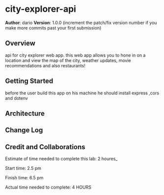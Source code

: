 # city-explorer-api

**Author**: dario
**Version**: 1.0.0 (increment the patch/fix version number if you make more commits past your first submission)

## Overview
api for city explorer web app. this web app allows you to hone in on a location and view the map of the city, weather updates, movie recommendations and also restaurants!

## Getting Started
before the user build this app on his machine he should install express ,cors and dotenv

## Architecture
<!-- Provide a detailed description of the application design. What technologies (languages, libraries, etc) you're using, and any other relevant design information. -->

## Change Log
<!-- Use this area to document the iterative changes made to your application as each feature is successfully implemented. Use time stamps. Here's an example:

01-01-2001 4:59pm - Application now has a fully-functional express server, with a GET route for the location resource. -->

## Credit and Collaborations
<!-- Give credit (and a link) to other people or resources that helped you build this application. -->

Estimate of time needed to complete this lab: 2 houres_

Start time: 2.5 pm

Finish time: 6.5 pm

Actual time needed to complete: 4 HOURS